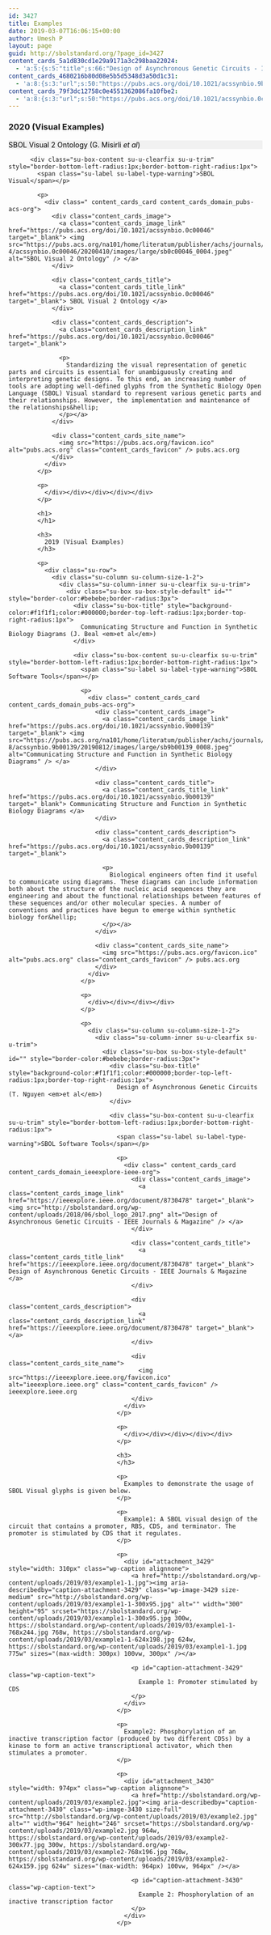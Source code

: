 ```yaml
---
id: 3427
title: Examples
date: 2019-03-07T16:06:15+00:00
author: Umesh P
layout: page
guid: http://sbolstandard.org/?page_id=3427
content_cards_5a1d830cd1e29a9171a3c298baa22024:
  - 'a:5:{s:5:"title";s:66:"Design of Asynchronous Genetic Circuits - IEEE Journals & Magazine";s:9:"site_name";s:19:"ieeexplore.ieee.org";s:7:"favicon";s:39:"https://ieeexplore.ieee.org/favicon.ico";s:15:"cc_last_updated";s:10:"1591645388";s:3:"url";s:44:"https://ieeexplore.ieee.org/document/8730478";}'
content_cards_4680216b80d08e5b5d5348d3a50d1c31:
  - 'a:8:{s:3:"url";s:50:"https://pubs.acs.org/doi/10.1021/acssynbio.9b00139";s:5:"title";s:66:"Communicating Structure and Function in Synthetic Biology Diagrams";s:5:"image";s:167:"https://pubs.acs.org/na101/home/literatum/publisher/achs/journals/content/asbcd6/2019/asbcd6.2019.8.issue-8/acssynbio.9b00139/20190812/images/large/sb9b00139_0008.jpeg";s:11:"description";s:390:"Biological engineers often find it useful to communicate using diagrams. These diagrams can include information both about the structure of the nucleic acid sequences they are engineering and about the functional relationships between features of these sequences and/or other molecular species. A number of conventions and practices have begun to emerge within synthetic biology for&hellip;";s:4:"type";s:7:"Article";s:9:"site_name";s:12:"pubs.acs.org";s:7:"favicon";s:32:"https://pubs.acs.org/favicon.ico";s:15:"cc_last_updated";s:10:"1591645387";}'
content_cards_79f3dc12758c0e4551362086fa10fbe2:
  - 'a:8:{s:3:"url";s:50:"https://pubs.acs.org/doi/10.1021/acssynbio.0c00046";s:5:"title";s:22:"SBOL Visual 2 Ontology";s:5:"image";s:167:"https://pubs.acs.org/na101/home/literatum/publisher/achs/journals/content/asbcd6/2020/asbcd6.2020.9.issue-4/acssynbio.0c00046/20200410/images/large/sb0c00046_0004.jpeg";s:11:"description";s:416:"Standardizing the visual representation of genetic parts and circuits is essential for unambiguously creating and interpreting genetic designs. To this end, an increasing number of tools are adopting well-defined glyphs from the Synthetic Biology Open Language (SBOL) Visual standard to represent various genetic parts and their relationships. However, the implementation and maintenance of the relationships&hellip;";s:4:"type";s:7:"Article";s:9:"site_name";s:12:"pubs.acs.org";s:7:"favicon";s:32:"https://pubs.acs.org/favicon.ico";s:15:"cc_last_updated";s:10:"1591645384";}'
---
```

### 2020 (Visual Examples)

<div class="su-row">
  </p> 
  
  <p>
    <div class="su-column su-column-size-1-2">
      <div class="su-column-inner su-u-clearfix su-u-trim">
        <div class="su-box su-box-style-default" id="" style="border-color:#bebebe;border-radius:3px">
          <div class="su-box-title" style="background-color:#f1f1f1;color:#000000;border-top-left-radius:1px;border-top-right-radius:1px">
            SBOL Visual 2 Ontology (G. Misirli <em>et al</em>)
          </div>
          
          <div class="su-box-content su-u-clearfix su-u-trim" style="border-bottom-left-radius:1px;border-bottom-right-radius:1px">
            <span class="su-label su-label-type-warning">SBOL Visual</span></p> 
            
            <p>
              <div class=" content_cards_card content_cards_domain_pubs-acs-org">
                <div class="content_cards_image">
                  <a class="content_cards_image_link" href="https://pubs.acs.org/doi/10.1021/acssynbio.0c00046" target="_blank"> <img src="https://pubs.acs.org/na101/home/literatum/publisher/achs/journals/content/asbcd6/2020/asbcd6.2020.9.issue-4/acssynbio.0c00046/20200410/images/large/sb0c00046_0004.jpeg" alt="SBOL Visual 2 Ontology" /> </a>
                </div>
                
                <div class="content_cards_title">
                  <a class="content_cards_title_link" href="https://pubs.acs.org/doi/10.1021/acssynbio.0c00046" target="_blank"> SBOL Visual 2 Ontology </a>
                </div>
                
                <div class="content_cards_description">
                  <a class="content_cards_description_link" href="https://pubs.acs.org/doi/10.1021/acssynbio.0c00046" target="_blank"> 
                  
                  <p>
                    Standardizing the visual representation of genetic parts and circuits is essential for unambiguously creating and interpreting genetic designs. To this end, an increasing number of tools are adopting well-defined glyphs from the Synthetic Biology Open Language (SBOL) Visual standard to represent various genetic parts and their relationships. However, the implementation and maintenance of the relationships&hellip;
                  </p></a>
                </div>
                
                <div class="content_cards_site_name">
                  <img src="https://pubs.acs.org/favicon.ico" alt="pubs.acs.org" class="content_cards_favicon" /> pubs.acs.org
                </div>
              </div>
            </p>
            
            <p>
              </div></div></div></div></div>
            </p>
            
            <h1>
            </h1>
            
            <h3>
              2019 (Visual Examples)
            </h3>
            
            <p>
              <div class="su-row">
                <div class="su-column su-column-size-1-2">
                  <div class="su-column-inner su-u-clearfix su-u-trim">
                    <div class="su-box su-box-style-default" id="" style="border-color:#bebebe;border-radius:3px">
                      <div class="su-box-title" style="background-color:#f1f1f1;color:#000000;border-top-left-radius:1px;border-top-right-radius:1px">
                        Communicating Structure and Function in Synthetic Biology Diagrams (J. Beal <em>et al</em>)
                      </div>
                      
                      <div class="su-box-content su-u-clearfix su-u-trim" style="border-bottom-left-radius:1px;border-bottom-right-radius:1px">
                        <span class="su-label su-label-type-warning">SBOL Software Tools</span></p> 
                        
                        <p>
                          <div class=" content_cards_card content_cards_domain_pubs-acs-org">
                            <div class="content_cards_image">
                              <a class="content_cards_image_link" href="https://pubs.acs.org/doi/10.1021/acssynbio.9b00139" target="_blank"> <img src="https://pubs.acs.org/na101/home/literatum/publisher/achs/journals/content/asbcd6/2019/asbcd6.2019.8.issue-8/acssynbio.9b00139/20190812/images/large/sb9b00139_0008.jpeg" alt="Communicating Structure and Function in Synthetic Biology Diagrams" /> </a>
                            </div>
                            
                            <div class="content_cards_title">
                              <a class="content_cards_title_link" href="https://pubs.acs.org/doi/10.1021/acssynbio.9b00139" target="_blank"> Communicating Structure and Function in Synthetic Biology Diagrams </a>
                            </div>
                            
                            <div class="content_cards_description">
                              <a class="content_cards_description_link" href="https://pubs.acs.org/doi/10.1021/acssynbio.9b00139" target="_blank"> 
                              
                              <p>
                                Biological engineers often find it useful to communicate using diagrams. These diagrams can include information both about the structure of the nucleic acid sequences they are engineering and about the functional relationships between features of these sequences and/or other molecular species. A number of conventions and practices have begun to emerge within synthetic biology for&hellip;
                              </p></a>
                            </div>
                            
                            <div class="content_cards_site_name">
                              <img src="https://pubs.acs.org/favicon.ico" alt="pubs.acs.org" class="content_cards_favicon" /> pubs.acs.org
                            </div>
                          </div>
                        </p>
                        
                        <p>
                          </div></div></div></div>
                        </p>
                        
                        <p>
                          <div class="su-column su-column-size-1-2">
                            <div class="su-column-inner su-u-clearfix su-u-trim">
                              <div class="su-box su-box-style-default" id="" style="border-color:#bebebe;border-radius:3px">
                                <div class="su-box-title" style="background-color:#f1f1f1;color:#000000;border-top-left-radius:1px;border-top-right-radius:1px">
                                  Design of Asynchronous Genetic Circuits (T. Nguyen <em>et al</em>)
                                </div>
                                
                                <div class="su-box-content su-u-clearfix su-u-trim" style="border-bottom-left-radius:1px;border-bottom-right-radius:1px">
                                  <span class="su-label su-label-type-warning">SBOL Software Tools</span></p> 
                                  
                                  <p>
                                    <div class=" content_cards_card content_cards_domain_ieeexplore-ieee-org">
                                      <div class="content_cards_image">
                                        <a class="content_cards_image_link" href="https://ieeexplore.ieee.org/document/8730478" target="_blank"> <img src="http://sbolstandard.org/wp-content/uploads/2018/06/sbol_logo_2017.png" alt="Design of Asynchronous Genetic Circuits - IEEE Journals & Magazine" /> </a>
                                      </div>
                                      
                                      <div class="content_cards_title">
                                        <a class="content_cards_title_link" href="https://ieeexplore.ieee.org/document/8730478" target="_blank"> Design of Asynchronous Genetic Circuits - IEEE Journals & Magazine </a>
                                      </div>
                                      
                                      <div class="content_cards_description">
                                        <a class="content_cards_description_link" href="https://ieeexplore.ieee.org/document/8730478" target="_blank"> </a>
                                      </div>
                                      
                                      <div class="content_cards_site_name">
                                        <img src="https://ieeexplore.ieee.org/favicon.ico" alt="ieeexplore.ieee.org" class="content_cards_favicon" /> ieeexplore.ieee.org
                                      </div>
                                    </div>
                                  </p>
                                  
                                  <p>
                                    </div></div></div></div></div>
                                  </p>
                                  
                                  <h3>
                                  </h3>
                                  
                                  <p>
                                    Examples to demonstrate the usage of SBOL Visual glyphs is given below.
                                  </p>
                                  
                                  <p>
                                    Example1: A SBOL visual design of the circuit that contains a promoter, RBS, CDS, and terminator. The promoter is stimulated by CDS that it regulates.
                                  </p>
                                  
                                  <p>
                                    <div id="attachment_3429" style="width: 310px" class="wp-caption alignnone">
                                      <a href="http://sbolstandard.org/wp-content/uploads/2019/03/example1-1.jpg"><img aria-describedby="caption-attachment-3429" class="wp-image-3429 size-medium" src="http://sbolstandard.org/wp-content/uploads/2019/03/example1-1-300x95.jpg" alt="" width="300" height="95" srcset="https://sbolstandard.org/wp-content/uploads/2019/03/example1-1-300x95.jpg 300w, https://sbolstandard.org/wp-content/uploads/2019/03/example1-1-768x244.jpg 768w, https://sbolstandard.org/wp-content/uploads/2019/03/example1-1-624x198.jpg 624w, https://sbolstandard.org/wp-content/uploads/2019/03/example1-1.jpg 775w" sizes="(max-width: 300px) 100vw, 300px" /></a>
                                      
                                      <p id="caption-attachment-3429" class="wp-caption-text">
                                        Example 1: Promoter stimulated by CDS
                                      </p>
                                    </div>
                                  </p>
                                  
                                  <p>
                                    Example2: Phosphorylation of an inactive transcription factor (produced by two different CDSs) by a kinase to form an active transcriptional activator, which then stimulates a promoter.
                                  </p>
                                  
                                  <p>
                                    <div id="attachment_3430" style="width: 974px" class="wp-caption alignnone">
                                      <a href="http://sbolstandard.org/wp-content/uploads/2019/03/example2.jpg"><img aria-describedby="caption-attachment-3430" class="wp-image-3430 size-full" src="http://sbolstandard.org/wp-content/uploads/2019/03/example2.jpg" alt="" width="964" height="246" srcset="https://sbolstandard.org/wp-content/uploads/2019/03/example2.jpg 964w, https://sbolstandard.org/wp-content/uploads/2019/03/example2-300x77.jpg 300w, https://sbolstandard.org/wp-content/uploads/2019/03/example2-768x196.jpg 768w, https://sbolstandard.org/wp-content/uploads/2019/03/example2-624x159.jpg 624w" sizes="(max-width: 964px) 100vw, 964px" /></a>
                                      
                                      <p id="caption-attachment-3430" class="wp-caption-text">
                                        Example 2: Phosphorylation of an inactive transcription factor
                                      </p>
                                    </div>
                                  </p>